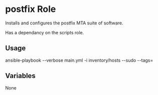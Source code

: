 # postfix Role

Installs and configures the postfix MTA suite of software.

Has a dependancy on the scripts role.

## Usage

ansible-playbook --verbose main.yml -i inventory/hosts --sudo --tags=

## Variables

None
